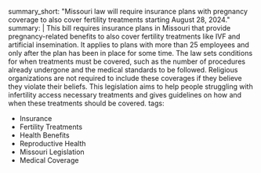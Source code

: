 summary_short: "Missouri law will require insurance plans with pregnancy coverage to also cover fertility treatments starting August 28, 2024."
summary: |
  This bill requires insurance plans in Missouri that provide pregnancy-related benefits to also cover fertility treatments like IVF and artificial insemination. It applies to plans with more than 25 employees and only after the plan has been in place for some time. The law sets conditions for when treatments must be covered, such as the number of procedures already undergone and the medical standards to be followed. Religious organizations are not required to include these coverages if they believe they violate their beliefs. This legislation aims to help people struggling with infertility access necessary treatments and gives guidelines on how and when these treatments should be covered.
tags:
  - Insurance
  - Fertility Treatments
  - Health Benefits
  - Reproductive Health
  - Missouri Legislation
  - Medical Coverage
